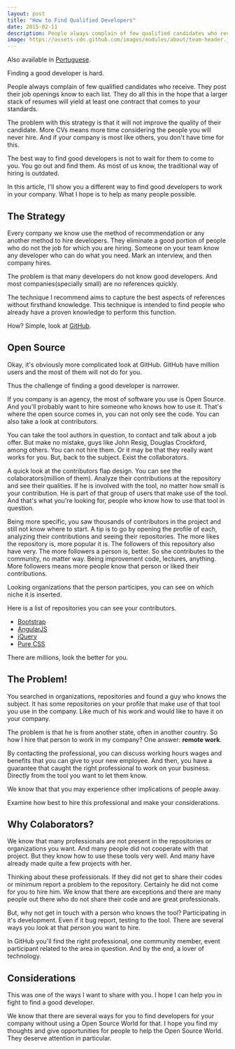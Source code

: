 ```yaml
---
layout: post
title: "How to Find Qualified Developers"
date: 2015-02-11
description: People always complain of few qualified candidates who receive. They post their job openings know to each list. They do all this in the hope that a larger stack of resumes will yield at least one contract that comes to your standards.
image: https://assets-cdn.github.com/images/modules/about/team-header.jpg
---
```


<p class="availables">
    Also available in <a href="{% post_url 2015-02-19-guia-para-encontrar-desenvolvedores-qualificados %}">Portuguese</a>.
</p>

Finding a good developer is hard.

People always complain of few qualified candidates who receive. They post their job openings know to each list. They do all this in the hope that a larger stack of resumes will yield at least one contract that comes to your standards.

<!--more-->

The problem with this strategy is that it will not improve the quality of their candidate. More CVs means more time considering the people you will never hire. And if your company is most like others, you don't have time for this.

The best way to find good developers is not to wait for them to come to you. You go out and find them. As most of us know, the traditional way of hiring is outdated.

In this article, I'll show you a different way to find good developers to work in your company. What I hope is to help as many people possible.

## The Strategy

Every company we know use the method of recommendation or any another method to hire developers. They eliminate a good portion of people who do not the job for which you are hiring. Someone on your team know any developer who can do what you need. Mark an interview, and then company hires.

The problem is that many developers do not know good developers. And most companies(specially small) are no references quickly.

The technique I recommend aims to capture the best aspects of references without firsthand knowledge. This technique is intended to find people who already have a proven knowledge to perform this function.

How? Simple, look at [GitHub](https://github.com).

## Open Source

Okay, it's obviously more complicated look at GitHub. GitHub have million users and the most of them will not do for you.

Thus the challenge of finding a good developer is narrower.

If you company is an agency, the most of software you use is Open Source. And you'll probably want to hire someone who knows how to use it. That's where the open source comes in, you can not only see the code. You can also take a look at contributors.

You can take the tool authors in question, to contact and talk about a job offer. But make no mistake, guys like John Resig, Douglas Crockford, among others. You can not hire them. Or it may be that they really want works for you. But, back to the subject. Exist the collaborators.

A quick look at the contributors flap design. You can see the colaborators(million of them). Analyze their contributions at the repository and see their qualities. If he is involved with the tool, no matter how small is your contribution. He is part of that group of users that make use of the tool. And that's what you're looking for, people who know how to use that tool in question.

Being more specific, you saw thousands of contributors in the project and still not know where to start. A tip is to go by opening the profile of each, analyzing their contributions and seeing their repositories. The more likes the repository is, more popular it is. The followers of this repository also have very. The more followers a person is, better. So she contributes to the community, no matter way. Being improvement code, lectures, anything. More followers means more people know that person or liked their contributions.

Looking organizations that the person participes, you can see on which niche it is inserted.

Here is a list of repositories you can see your contributors.

* [Bootstrap](https://github.com/twbs/bootstrap)
* [AngularJS](https://github.com/angular/angular.js)
* [jQuery](https://github.com/jquery/jquery)
* [Pure CSS](https://github.com/yahoo/pure)

There are millions, look the better for you.

## The Problem!

You searched in organizations, repositories and found a guy who knows the subject. It has some repositories on your profile that make use of that tool you use in the company. Like much of his work and would like to have it on your company.

The problem is that he is from another state, often in another country. So how I hire that person to work in my company? One answer: **remote work**.

By contacting the professional, you can discuss working hours wages and benefits that you can give to your new employee. And then, you have a guarantee that caught the right professional to work on your business. Directly from the tool you want to let them know.

We know that that you may experience other implications of people away.

Examine how best to hire this professional and make your considerations.

## Why Colaborators?

We know that many professionals are not present in the repositories or organizations you want. And many people did not cooperate with that project. But they know how to use these tools very well. And many have already made quite a few projects with her.

Thinking about these professionals. If they did not get to share their codes or minimum report a problem to the repository. Certainly he did not come for you to hire him. We know that there are exceptions and there are many people out there who do not share their code and are great professionals.

But, why not get in touch with a person who knows the tool? Participating in it's development. Even if it bug report, testing to the tool. There are several ways you look at that person you want to hire.

In GitHub you'll find the right professional, one community member, event participant related to the area in question. And by the end, a lover of technology.

## Considerations

This was one of the ways I want to share with you. I hope I can help you in fight to find a good developer.

We know that there are several ways for you to find developers for your company without using a Open Source World for that. I hope you find my thoughts and give opportunities for people to help the Open Source World. They deserve attention in particular.

